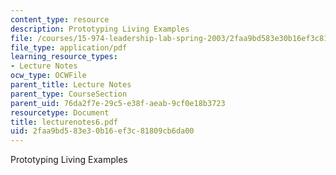 ```yaml
---
content_type: resource
description: Prototyping Living Examples
file: /courses/15-974-leadership-lab-spring-2003/2faa9bd583e30b16ef3c81809cb6da00_lecturenotes6.pdf
file_type: application/pdf
learning_resource_types:
- Lecture Notes
ocw_type: OCWFile
parent_title: Lecture Notes
parent_type: CourseSection
parent_uid: 76da2f7e-29c5-e38f-aeab-9cf0e18b3723
resourcetype: Document
title: lecturenotes6.pdf
uid: 2faa9bd5-83e3-0b16-ef3c-81809cb6da00
---
```

Prototyping Living Examples

